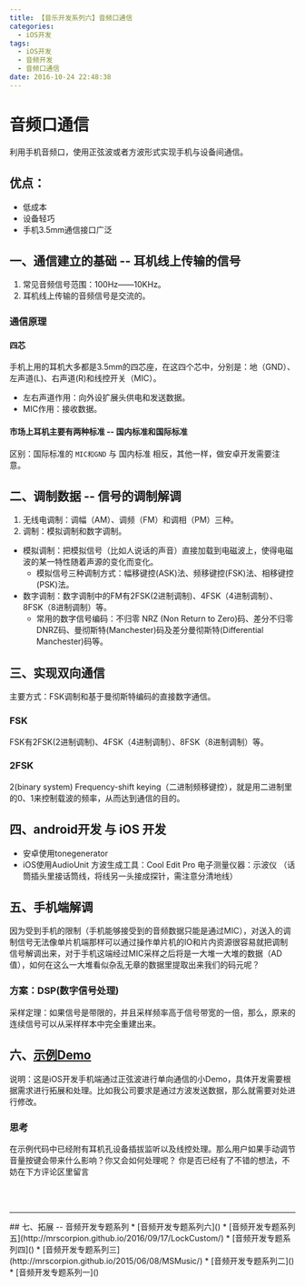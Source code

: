 ```yaml
---
title: 【音乐开发系列六】音频口通信
categories:
  - iOS开发
tags:
  - iOS开发
  - 音频开发
  - 音频口通信
date: 2016-10-24 22:48:38
---
```


# 音频口通信
利用手机音频口，使用正弦波或者方波形式实现手机与设备间通信。

## 优点：
* 低成本
* 设备轻巧
* 手机3.5mm通信接口广泛

## 一、通信建立的基础 -- 耳机线上传输的信号
1. 常见音频信号范围：100Hz——10KHz。
2. 耳机线上传输的音频信号是交流的。
### 通信原理
#### 四芯
手机上用的耳机大多都是3.5mm的四芯座，在这四个芯中，分别是：地（GND）、左声道(L)、右声道(R)和线控开关（MIC）。
* 左右声道作用：向外设扩展头供电和发送数据。
* MIC作用：接收数据。
#### 市场上耳机主要有两种标准 -- 国内标准和国际标准
区别：国际标准的 `MIC和GND` 与 国内标准 相反，其他一样，做安卓开发需要注意。

## 二、调制数据 -- 信号的调制解调
1. 无线电调制：调幅（AM）、调频（FM）和调相（PM）三种。
2. 调制：模拟调制和数字调制。
 * 模拟调制：把模拟信号（比如人说话的声音）直接加载到电磁波上，使得电磁波的某一特性随着声源的变化而变化。
    - 模拟信号三种调制方式：幅移键控(ASK)法、频移键控(FSK)法、相移键控(PSK)法。
 * 数字调制：数字调制中的FM有2FSK(2进制调制)、4FSK（4进制调制）、8FSK（8进制调制）等。
    - 常用的数字信号编码：不归零 NRZ (Non Return to Zero)码、差分不归零DNRZ码、曼彻斯特(Manchester)码及差分曼彻斯特(Differential Manchester)码等。

## 三、实现双向通信
主要方式：FSK调制和基于曼彻斯特编码的直接数字通信。
### FSK
FSK有2FSK(2进制调制)、4FSK（4进制调制）、8FSK（8进制调制）等。
### 2FSK
2(binary system) Frequency-shift keying（二进制频移键控），就是用二进制里的0、1来控制载波的频率，从而达到通信的目的。

## 四、android开发 与 iOS 开发
* 安卓使用tonegenerator
* iOS使用AudioUnit
方波生成工具：Cool Edit Pro
电子测量仪器：示波仪 （话筒插头里接话筒线，将线另一头接成探针，需注意分清地线）

## 五、手机端解调
因为受到手机的限制（手机能够接受到的音频数据只能是通过MIC），对送入的调制信号无法像单片机端那样可以通过操作单片机的IO和片内资源很容易就把调制信号解调出来，对于手机这端经过MIC采样之后将是一大堆一大堆的数据（AD值），如何在这么一大堆看似杂乱无章的数据里提取出来我们的码元呢？
### 方案：DSP(数字信号处理)
采样定理：如果信号是带限的，并且采样频率高于信号带宽的一倍，那么，原来的连续信号可以从采样样本中完全重建出来。

## 六、[示例Demo](https://github.com/mrscorpion/MSAudio)
说明：这是iOS开发手机端通过正弦波进行单向通信的小Demo，具体开发需要根据需求进行拓展和处理。比如我公司要求是通过方波发送数据，那么就需要对处进行修改。
### 思考
在示例代码中已经附有耳机孔设备插拔监听以及线控处理。那么用户如果手动调节音量按键会带来什么影响？你又会如何处理呢？
你是否已经有了不错的想法，不妨在下方评论区里留言

<br><br>
<hr>
## 七、拓展 -- 音频开发专题系列
* [音频开发专题系列六]()
* [音频开发专题系列五](http://mrscorpion.github.io/2016/09/17/LockCustom/)
* [音频开发专题系列四]()
* [音频开发专题系列三](http://mrscorpion.github.io/2015/06/08/MSMusic/)
* [音频开发专题系列二]()
* [音频开发专题系列一]()
